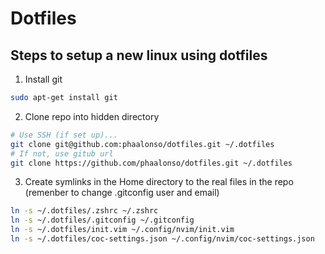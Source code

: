 # Dotfiles



## Steps to setup a new linux using dotfiles

1. Install git

```bash
sudo apt-get install git
```

2. Clone repo into  hidden directory

```bash
# Use SSH (if set up)...
git clone git@github.com:phaalonso/dotfiles.git ~/.dotfiles
# If not, use gitub url
git clone https://github.com/phaalonso/dotfiles.git ~/.dotfiles
```

3. Create symlinks in the Home directory to the real files in the repo (remenber to change .gitconfig user and email)

```bash
ln -s ~/.dotfiles/.zshrc ~/.zshrc
ln -s ~/.dotfiles/.gitconfig ~/.gitconfig
ln -s ~/.dotfiles/init.vim ~/.config/nvim/init.vim
ln -s ~/.dotfiles/coc-settings.json ~/.config/nvim/coc-settings.json
```

